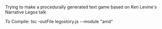 Trying to make a procedurally generated text game based on Ken Levine's Narrative Legos talk

To Compile: tsc -outFile legostory.js --module "amd"

